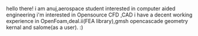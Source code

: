 hello there!
i am anuj,aerospace student interested in computer aided engineering
i'm interested in Opensource CFD ,CAD 
i have a decent working experience in OpenFoam,deal.ii(FEA library),gmsh opencascade geometry kernal and salome(as a user).
:)
